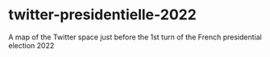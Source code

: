 # twitter-presidentielle-2022
A map of the Twitter space just before the 1st turn of the French presidential election 2022
